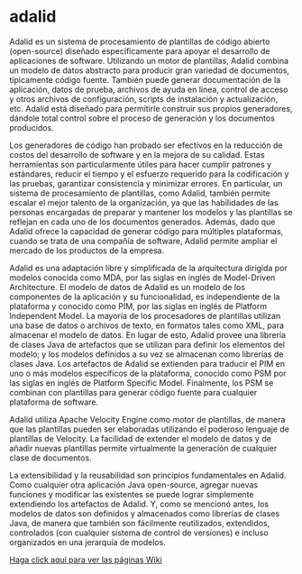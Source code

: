 # adalid
Adalid es un sistema de procesamiento de plantillas de código abierto (open-source) diseñado específicamente para apoyar el desarrollo de aplicaciones de software. Utilizando un motor de plantillas, Adalid combina un modelo de datos abstracto para producir gran variedad de documentos, típicamente código fuente. También puede generar documentación de la aplicación, datos de prueba, archivos de ayuda en línea, control de acceso y otros archivos de configuración, scripts de instalación y actualización, etc. Adalid está diseñado para permitirle construir sus propios generadores, dándole total control sobre el proceso de generación y los documentos producidos.

Los generadores de código han probado ser efectivos en la reducción de costos del desarrollo de software y en la mejora de su calidad. Estas herramientas son particularmente útiles para hacer cumplir patrones y estándares, reducir el tiempo y el esfuerzo requerido para la codificación y las pruebas, garantizar consistencia y minimizar errores. En particular, un sistema de procesamiento de plantillas, como Adalid, también permite escalar el mejor talento de la organización, ya que las habilidades de las personas encargadas de preparar y mantener los modelos y las plantillas se reflejan en cada uno de los documentos generados. Además, dado que Adalid ofrece la capacidad de generar código para múltiples plataformas, cuando se trata de una compañía de software, Adalid permite ampliar el mercado de los productos de la empresa.

Adalid es una adaptación libre y simplificada de la arquitectura dirigida por modelos conocida como MDA, por las siglas en inglés de Model-Driven Architecture. El modelo de datos de Adalid es un modelo de los componentes de la aplicación y su funcionalidad, es independiente de la plataforma y conocido como PIM, por las siglas en inglés de Platform Independent Model. La mayoría de los procesadores de plantillas utilizan una base de datos o archivos de texto, en formatos tales como XML, para almacenar el modelo de datos. En lugar de esto, Adalid provee una librería de clases Java de artefactos que se utilizan para definir los elementos del modelo; y los modelos definidos a su vez se almacenan como librerías de clases Java. Los artefactos de Adalid se extienden para traducir el PIM en uno o más modelos específicos de la plataforma, conocido como PSM por las siglas en inglés de Platform Specific Model. Finalmente, los PSM se combinan con plantillas para generar código fuente para cualquier plataforma de software.

Adalid utiliza Apache Velocity Engine como motor de plantillas, de manera que las plantillas pueden ser elaboradas utilizando el poderoso lenguaje de plantillas de Velocity. La facilidad de extender el modelo de datos y de añadir nuevas plantillas permite virtualmente la generación de cualquier clase de documentos.

La extensibilidad y la reusabilidad son principios fundamentales en Adalid. Como cualquier otra aplicación Java open-source, agregar nuevas funciones y modificar las existentes se puede lograr simplemente extendiendo los artefactos de Adalid. Y, como se mencionó antes, los modelos de datos son definidos y almacenados como librerías de clases Java, de manera que también son fácilmente reutilizados, extendidos, controlados (con cualquier sistema de control de versiones) e incluso organizados en una jerarquía de modelos.


[Haga click aquí para ver las páginas Wiki](../../wiki)
